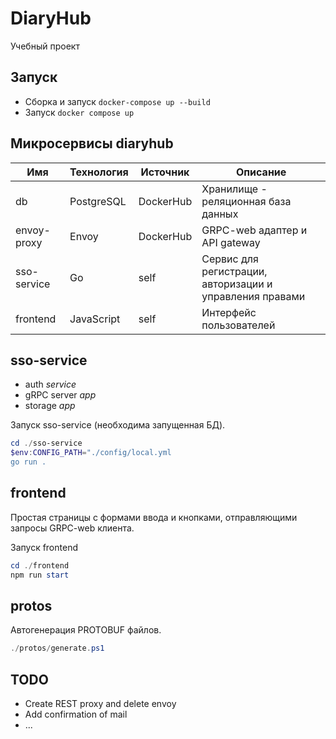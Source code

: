 # DiaryHub
Учебный проект

## Запуск
- Сборка и запуск `docker-compose up --build`
- Запуск `docker compose up`

## Микросервисы diaryhub
|     Имя     | Технология | Источник  | Описание |
| ----------- | ---------- | --------- | -------- |
| db          | PostgreSQL | DockerHub | Хранилище - реляционная база данных
| envoy-proxy | Envoy      | DockerHub | GRPC-web адаптер и API gateway
| sso-service | Go         | self      | Сервис для регистрации, авторизации и управления правами
| frontend    | JavaScript | self      | Интерфейс пользователей

## sso-service
- auth *service*
- gRPC server *app*
- storage *app*

Запуск sso-service (необходима запущенная БД).
```powershell
cd ./sso-service
$env:CONFIG_PATH="./config/local.yml
go run .
```

## frontend
Простая страницы с формами ввода и кнопками, отправляющими запросы GRPC-web клиента.

Запуск frontend
```powershell
cd ./frontend
npm run start
```

## protos
Автогенерация PROTOBUF файлов.
```powershell
./protos/generate.ps1
```

## TODO
- Create REST proxy and delete envoy
- Add confirmation of mail
- ...
